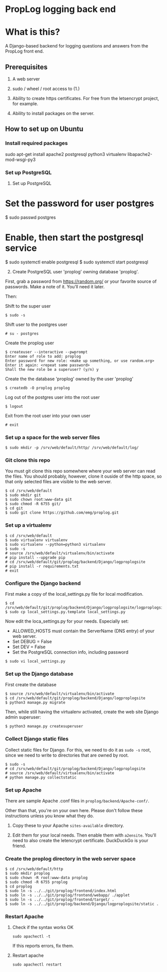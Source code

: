 # PropLog logging back end

# What is this?

A Django-based backend for logging questions and answers from the
PropLog front end.

## Prerequisites

1. A web server

2. sudo / wheel / root access to (1.)

3. Ability to create https certificates. For free from the letsencrypt
project, for example.

4. Ability to install packages on the server.

## How to set up on Ubuntu

### Install required packages

sudo apt-get install apache2 postgresql python3 virtualenv libapache2-mod-wsgi-py3


### Set up PostgreSQL

1. Set up PostgreSQL

# Set the password for user postgres
$ sudo passwd postgres

# Enable, then start the postgresql service
$ sudo systemctl enable postgresql
$ sudo systemctl start postgresql


2. Create PostgreSQL user 'proplog' owning database 'proplog'.

First, grab a password from https://random.org/ or your favorite
source of passwords. Make a note of it. You'll need it later.

Then:

Shift to the super user
```
$ sudo -s
```

Shift user to the postgres user
```
# su - postgres
```

Create the proplog user

```
$ createuser --interactive --pwprompt
Enter name of role to add: proplog
Enter password for new role: <make up something, or use random.org>
Enter it again: <repeat same password>
Shall the new role be a superuser? (y/n) y
```

Create the the database 'proplog' owned by the user 'proplog'

```
$ createdb -O proplog proplog
```

Log out of the postgres user into the root user

```
$ logout
```

Exit from the root user into your own user

```
# exit
```

### Set up a space for the web server files

```
$ sudo mkdir -p /srv/web/default/http/ /srv/web/default/log/
```

### Git clone this repo

You must git clone this repo somewhere where your web server can read
the files. You should probably, however, clone it ouside of the http
space, so that only selected files are visible to the web server.

```
$ cd /srv/web/default
$ sudo mkdir git
$ sudo chown root:www-data git
$ sudo chmod -R 6755 git/
$ cd git
$ sudo git clone https://github.com/emg/proplog.git
```

### Set up a virtualenv

```
$ cd /srv/web/default
$ sudo virtualenv virtualenv
$ sudo virtualenv --python=python3 virtualenv
$ sudo -s
# source /srv/web/default/virtualenv/bin/activate
# pip install --upgrade pip
# cd /srv/web/default/git/proplog/backend/Django/logproplogsite
# pip install -r requirements.txt
# exit
```


### Configure the Django backend

First make a copy of the local_settings.py file for local modification.

```
$ cd /srv/web/default/git/proplog/backend/Django/logproplogsite/logproplogsite
$ sudo cp local_settings.py.template local_settings.py
```

Now edit the loca_settings.py for your needs. Especially set:

- ALLOWED_HOSTS must contain the ServerName (DNS entry) of your web server.
- Set DEBUG = False
- Set DEV = False
- Set the PostgreSQL connection info, including password

```
$ sudo vi local_settings.py
```

### Set up the Django database

First create the database

```
$ source /srv/web/default/virtualenv/bin/activate
$ cd /srv/web/default/git/proplog/backend/Django/logproplogsite
$ python3 manage.py migrate
```

Then, while still having the virtualenv activated, create the web site
Django admin superuser:

```
$ python3 manage.py createsuperuser
```

### Collect Django static files

Collect static files for Django. For this, we need to do it as `sudo
-s` root, since we need to write to directories that are owned by
root.

```
$ sudo -s
# cd /srv/web/default/git/proplog/backend/Django/logproplogsite
# source /srv/web/default/virtualenv/bin/activate
# python manage.py collectstatic
```

### Set up Apache

There are sample Apache .conf files in `proplog/backend/Apache-conf/`.

Other than that, you're on your own here. Please don't follow these
instructions unless you know what they do.

1. Copy these to your Apache `sites-available` directory.

2. Edit them for your local needs. Then enable them with
`a2ensite`. You'll need to also create the letencrypt
certificate. DuckDuckGo is your friend.

### Create the proplog directory in the web server space

```
$ cd /srv/web/default/http
$ sudo mkdir proplog
$ sudo chown -R root:www-data proplog
$ sudo chmod -R 6755 proplog
$ cd proplog
$ sudo ln -s ../../git/proplog/frontend/index.html 
$ sudo ln -s ../../git/proplog/frontend/webapp/ ./applet
$ sudo ln -s ../../git/proplog/frontend/target/ .
$ sudo ln -s ../../git/proplog/backend/Django/logproplogsite/static .
```

### Restart Apache

1. Check if the syntax works OK

   ```sudo apachectl -t```

   If this reports errors, fix them.

2. Restart apache

   ```sudo apachectl restart```



